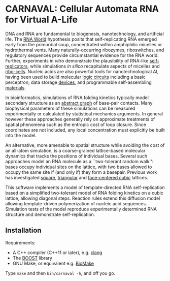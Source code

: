 # CARNAVAL: Cellular Automata RNA for Virtual A-Life

DNA and RNA are fundamental to biogenesis, nanotechnology, and artificial life.
The [RNA World](https://en.wikipedia.org/wiki/RNA_world) hypothesis posits that self-replicating RNA emerged early from the primordial soup, concentrated within amphiphilic micelles or hydrothermal vents.
Many naturally-occurring ribozymes, riboswitches, and regulatory sequences provide circumstantial evidence for the RNA world.
Further, experiments _in vitro_ demonstrate the plausibility of RNA-like [self-replicators](https://www.ncbi.nlm.nih.gov/pubmed/24388759),
while simulations _in silico_ recapitulate aspects of micelles and [ribo-cells](https://www.ncbi.nlm.nih.gov/pmc/articles/PMC3303737/).
Nucleic acids are also powerful tools for nanotechnological AI,
having been used to build molecular [logic circuits](https://en.wikipedia.org/wiki/Toehold_mediated_strand_displacement)
including a basic perceptron,
data storage [devices](https://en.wikipedia.org/wiki/DNA_digital_data_storage),
and programmable self-assembling [materials](https://en.wikipedia.org/wiki/DNA_origami).

In bioinformatics, simulations of RNA folding kinetics typically model
secondary structure as an [abstract graph](https://en.wikipedia.org/wiki/Nucleic_acid_structure_prediction) of base-pair contacts.
Many biophysical parameters of these simulations can be measured experimentally
or calculated by statistical mechanics arguments.
In general however these approaches generally rely on approximate treatments of spatial phenomena such as the entropic cost of loop closure.
Since coordinates are not included, any local concentration must explicitly be built into the model.

An alternative, more amenable to spatial structure while avoiding the cost of an all-atom simulation,
is a coarse-grained lattice-based molecular dynamics that tracks the positions of individual bases.
Several such approaches model an RNA molecule as a ``two-tolerant random walk'': bases occupy individual sites on the lattice, with two bases allowed to occupy the same site if (and only if) they form a basepair.
Previous work has investigated [square](https://doi.org/10.1103/PhysRevE.68.051904), [triangular](https://www.ncbi.nlm.nih.gov/pubmed/18020662) and [face-centered cubic](https://www.ncbi.nlm.nih.gov/pubmed/20210413) lattices.

This software implements a model of template-directed RNA self-replication based on a simplified two-tolerant model of RNA folding kinetics on a cubic lattice, allowing diagonal steps.
Reaction rules extend this diffusion model allowing template-driven polymerization of nucleic acid sequences.
Simulation tests of the model reproduce experimentally determined RNA structure and demonstrate self-replication.

## Installation

Requirements:

- A C++ compiler (C++11 or later), e.g. [clang](https://clang.llvm.org/)
- The [BOOST](https://www.boost.org/) library
- GNU Make, or equivalent e.g. [BioMake](https://github.com/evoldoers/biomake)

Type `make` and then `bin/carnaval -h`, and off you go.
